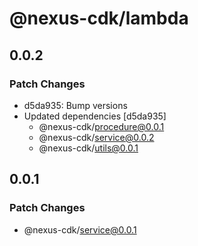 # @nexus-cdk/lambda

## 0.0.2

### Patch Changes

- d5da935: Bump versions
- Updated dependencies [d5da935]
  - @nexus-cdk/procedure@0.0.1
  - @nexus-cdk/service@0.0.2
  - @nexus-cdk/utils@0.0.1

## 0.0.1

### Patch Changes

- @nexus-cdk/service@0.0.1
